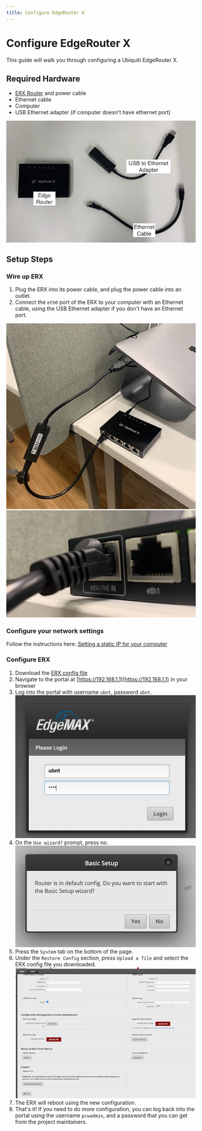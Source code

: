 ```yaml
---
title: Configure EdgeRouter X
---
```


# Configure EdgeRouter X

This guide will walk you through configuring a Ubiquiti EdgeRouter X.

## Required Hardware

- [ERX Router](https://store.ui.com/collections/operator-edgemax-routers/products/edgerouter-x) and power cable
- Ethernet cable
- Computer
- USB Ethernet adapter (if computer doesn't have ethernet port)

![Hardware](../assets/images/erx/hardware.jpg)

## Setup Steps

### Wire up ERX

1. Plug the ERX into its power cable, and plug the power cable into an outlet.
2. Connect the `eth0` port of the ERX to your computer with an Ethernet cable, using the USB Ethernet adapter if you don't have an Ethernet port.

![Ports](../assets/images/erx/wiring.jpeg)
![Ports](../assets/images/erx/eth0.jpeg)

### Configure your network settings

Follow the instructions here: [Setting a static IP for your computer](./static-ip.md)

### Configure ERX

1. Download the [ERX config file](../assets/configs/erx-config.tar.gz)
2. Navigate to the portal at [https://192.168.1.1](https://192.168.1.1) in your browser
3. Log into the portal with username `ubnt`, password `ubnt`.
   ![Login](../assets/images/erx/login.jpeg)
4. On the `Use wizard?` prompt, press no.
   ![Login](../assets/images/erx/wizard.jpeg)
5. Press the `System` tab on the bottom of the page.
6. Under the `Restore Config` section, press `Upload a file` and select the ERX config file you downloaded.
   ![Login](../assets/images/erx/system.jpeg)
7. The ERX will reboot using the new configuration.
8. That's it! If you need to do more configuration, you can log back into the portal using the username `pcwadmin`, and a password that you can get from the project maintainers.
